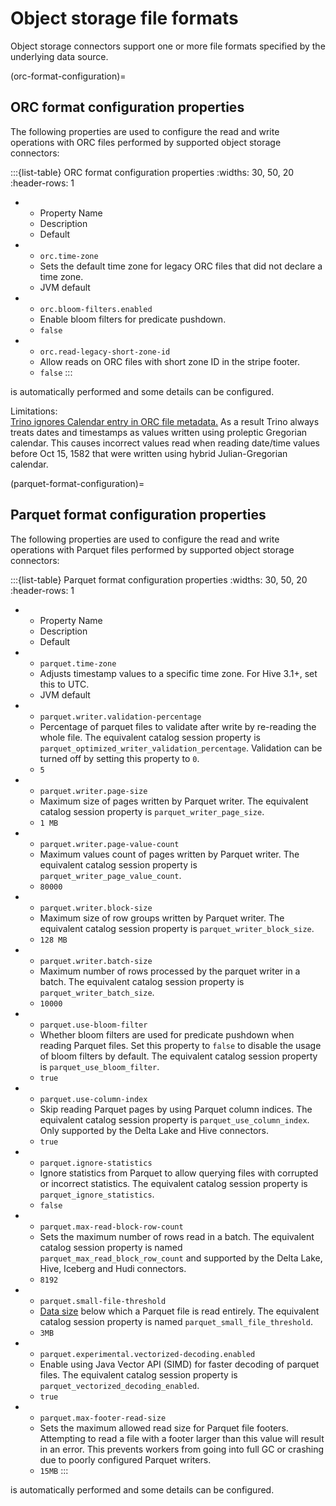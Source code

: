 # Object storage file formats

Object storage connectors support one or more file formats specified by the
underlying data source.

(orc-format-configuration)=
## ORC format configuration properties

The following properties are used to configure the read and write operations
with ORC files performed by supported object storage connectors:

:::{list-table} ORC format configuration properties
:widths: 30, 50, 20
:header-rows: 1

* - Property Name
  - Description
  - Default
* - `orc.time-zone`
  - Sets the default time zone for legacy ORC files that did not declare a time
    zone.
  - JVM default
* - `orc.bloom-filters.enabled`
  - Enable bloom filters for predicate pushdown.
  - `false`
* - `orc.read-legacy-short-zone-id`
  - Allow reads on ORC files with short zone ID in the stripe footer.
  - `false`
:::

[](file-compression) is automatically performed and some details can be
configured.

Limitations:  
[Trino ignores Calendar entry in ORC file metadata.](https://github.com/trinodb/trino/issues/26865)
As a result Trino always treats dates and timestamps as values written using
proleptic Gregorian calendar. This causes incorrect values read when reading
date/time values before Oct 15, 1582 that were written using hybrid
Julian-Gregorian calendar.

(parquet-format-configuration)=
## Parquet format configuration properties

The following properties are used to configure the read and write operations
with Parquet files performed by supported object storage connectors:

:::{list-table} Parquet format configuration properties
:widths: 30, 50, 20
:header-rows: 1

* - Property Name
  - Description
  - Default
* - `parquet.time-zone`
  - Adjusts timestamp values to a specific time zone. For Hive 3.1+, set this to
    UTC.
  - JVM default
* - `parquet.writer.validation-percentage`
  - Percentage of parquet files to validate after write by re-reading the whole
    file. The equivalent catalog session property is
    `parquet_optimized_writer_validation_percentage`. Validation can be turned
    off by setting this property to `0`.
  - `5`
* - `parquet.writer.page-size`
  - Maximum size of pages written by Parquet writer. The equivalent catalog 
    session property is `parquet_writer_page_size`.
  - `1 MB`
* - `parquet.writer.page-value-count`
  - Maximum values count of pages written by Parquet writer. The equivalent 
    catalog session property is `parquet_writer_page_value_count`.
  - `80000`
* - `parquet.writer.block-size`
  - Maximum size of row groups written by Parquet writer. The equivalent 
    catalog session property is `parquet_writer_block_size`.
  - `128 MB`
* - `parquet.writer.batch-size`
  - Maximum number of rows processed by the parquet writer in a batch.
    The equivalent catalog session property is `parquet_writer_batch_size`.
  - `10000`
* - `parquet.use-bloom-filter`
  - Whether bloom filters are used for predicate pushdown when reading Parquet
    files. Set this property to `false` to disable the usage of bloom filters by
    default. The equivalent catalog session property is
    `parquet_use_bloom_filter`.
  - `true`
* - `parquet.use-column-index`
  - Skip reading Parquet pages by using Parquet column indices. The equivalent
    catalog session property is `parquet_use_column_index`. Only supported by
    the Delta Lake and Hive connectors.
  - `true`
* - `parquet.ignore-statistics`
  - Ignore statistics from Parquet to allow querying files with corrupted or
    incorrect statistics. The equivalent catalog session property is
    `parquet_ignore_statistics`.
  - `false`
* - `parquet.max-read-block-row-count`
  - Sets the maximum number of rows read in a batch. The equivalent catalog
    session property is named `parquet_max_read_block_row_count` and supported
    by the Delta Lake, Hive, Iceberg and Hudi connectors.
  - `8192`
* - `parquet.small-file-threshold`
  - [Data size](prop-type-data-size) below which a Parquet file is read
    entirely. The equivalent catalog session property is named
    `parquet_small_file_threshold`.
  - `3MB`
* - `parquet.experimental.vectorized-decoding.enabled`
  - Enable using Java Vector API (SIMD) for faster decoding of parquet files.
    The equivalent catalog session property is
    `parquet_vectorized_decoding_enabled`.
  - `true`
* - `parquet.max-footer-read-size`
  - Sets the maximum allowed read size for Parquet file footers. Attempting to
    read a file with a footer larger than this value will result in an error.
    This prevents workers from going into full GC or crashing due to poorly
    configured Parquet writers.
  - `15MB`
:::

[](file-compression) is automatically performed and some details can be
configured.
